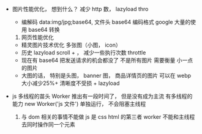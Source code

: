 - 图片性能优化，    想到什么？ 减少 http 数， lazyload thro
  - 编解码
data:img/jpg;base64, 文件头  base64 编码格式
google 大量的使用 base64 转换

  1. 网页性能优化
    - 精灵图片技术优化  多张图（小图， icon） 
    - 历史  lazyload  scroll +  ，  减少一些执行次数 throttle
    - 现在有  base64 把发送请求的机会都没了 不是所有图片  需要衡量
        小一点的图片
    - 大图的话， 特别是头图， banner 图， 商品详情页的图片
      可以在 webp 大小减少25%+  清晰度不受损  + lazyload
      <!-- 京东图片优化历史 -->


- js 多线程的苗头 Worker 推出有一段时间了， 但是没有成为主流
  有多线程的能力
  new Worker('js 文件') 单独运行， 不会阻塞主线程
  1. 与 dom 相关的事情不能做
    js 是 css html 的第三者
    worker 不能和主线程去同时操作同一个元素
